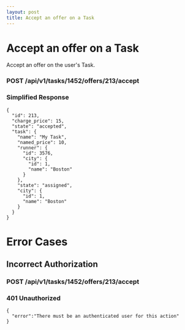 ```yaml
---
layout: post
title: Accept an offer on a Task
---
```

# Accept an offer on a Task

Accept an offer on the user's Task.

### POST /api/v1/tasks/1452/offers/213/accept


### Simplified Response

```
{
  "id": 213,
  "charge_price": 15,
  "state": "accepted",
  "task": {
    "name": "My Task",
    "named_price": 10,
    "runner": {
      "id": 3576,
      "city": {
        "id": 1,
        "name": "Boston"
      }
    },
    "state": "assigned",
    "city": {
      "id": 1,
      "name": "Boston"
    }
  }
}
```

# Error Cases

## Incorrect Authorization

### POST /api/v1/tasks/1452/offers/213/accept

### 401 Unauthorized


```
{
  "error":"There must be an authenticated user for this action"
}
```
